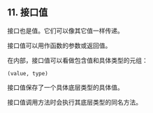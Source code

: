 ## 11. 接口值

接口也是值。它们可以像其它值一样传递。

接口值可以用作函数的参数或返回值。

在内部，接口值可以看做包含值和具体类型的元组：

```
(value, type)
```

接口值保存了一个具体底层类型的具体值。

接口值调用方法时会执行其底层类型的同名方法。